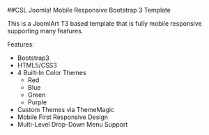 ##CSL Joomla! Mobile Responsive Bootstrap 3 Template

This is a JoomlArt T3 based template that is fully mobile responsive supporting many features.

Features:
* Bootstrap3
* HTML5/CSS3
* 4 Built-In Color Themes
  * Red
  * Blue
  * Green
  * Purple
* Custom Themes via ThemeMagic
* Mobile First Responsive Design
* Multi-Level Drop-Down Menu Support 
